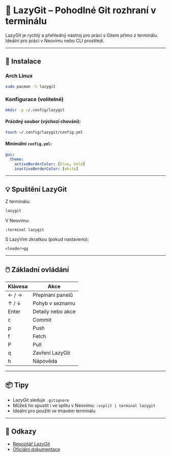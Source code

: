 # 🧰 LazyGit – Pohodlné Git rozhraní v terminálu

LazyGit je rychlý a přehledný nástroj pro práci s Gitem přímo z terminálu. Ideální pro práci v Neovimu nebo CLI prostředí.

---

## 🚀 Instalace

### Arch Linux

```bash
sudo pacman -S lazygit
```

### Konfigurace (volitelné)

```bash
mkdir -p ~/.config/lazygit
```

#### Prázdný soubor (výchozí chování):

```bash
touch ~/.config/lazygit/config.yml
```

#### Minimální `config.yml`:

```yaml
gui:
  theme:
    activeBorderColor: [blue, bold]
    inactiveBorderColor: [white]
```

---

## 💡 Spuštění LazyGit

Z terminálu:

```bash
lazygit
```

V Neovimu:

```vim
:terminal lazygit
```

S LazyVim zkratkou (pokud nastaveno):

```
<leader>gg
```

---

## 🖱️ Základní ovládání


| Klávesa | Akce                |
|---------|---------------------|
| ← / →   | Přepínání panelů    |
| ↑ / ↓   | Pohyb v seznamu     |
| Enter   | Detaily nebo akce   |
| c       | Commit              |
| p       | Push                |
| f       | Fetch               |
| P       | Pull                |
| q       | Zavření LazyGit     |
| h       | Nápověda            |

---

## 📦 Tipy

- LazyGit sleduje `.gitignore`
- Můžeš ho spustit i ve splitu v Neovimu: `:vsplit | terminal lazygit`
- Ideální pro použití ve tmavém terminálu

---

## 🔗 Odkazy

- [Repozitář LazyGit](https://github.com/jesseduffield/lazygit)
- [Oficiální dokumentace](https://github.com/jesseduffield/lazygit#configuration)
